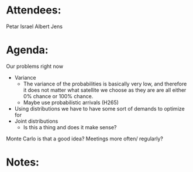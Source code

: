 
# Attendees:

Petar 
Israel 
Albert 
Jens 
# Agenda:
Our problems right now
- Variance 
	- The variance of the probabilities is basically very low, and therefore it does not matter what satellite we choose as they are are all either 0% chance or 100% chance. 
	- Maybe use probabilistic arrivals (H265) 
- Using distributions we have to have some sort of demands to optimize for 
- Joint distributions 
	- Is this a thing and does it make sense? 

Monte Carlo is that a good idea?
Meetings more often/ regularly?


# Notes:
